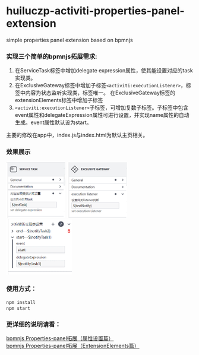 # huiluczp-activiti-properties-panel-extension
simple properties panel extension based on bpmnjs

### 实现三个简单的bpmnjs拓展需求:</br>
1. 在ServiceTask标签中增加delegate expression属性，使其能设置对应的task实现类。
2. 在ExclusiveGateway标签中增加子标签```<activiti:executionListener>```，标签中内容为状态监听实现类，标签唯一。
在ExclusiveGateway标签的extensionElements标签中增加子标签
3. ```<activiti:executionListener>```子标签，可增加复数子标签。子标签中包含event属性和delegateExpression属性可进行设置，并实现name属性的自动生成。event属性默认设为start。

主要的修改在app中，index.js与index.html为默认主页相关。

### 效果展示
<img src='docs/screenshot1.png' height=150px>
<img src='docs/screenshot2.png' height=150px>
<img src='docs/screenshot3.png' height=150px>

### 使用方式：
```
npm install
npm start
```

### 更详细的说明请看：</br>
[bpmnjs Properties-panel拓展（属性设置篇）](https://blog.csdn.net/qq_41733192/article/details/132539449?spm=1001.2014.3001.5501)</br>
[bpmnjs Properties-panel拓展（ExtensionElements篇）](https://blog.csdn.net/qq_41733192/article/details/132555735?spm=1001.2014.3001.5502)</br>
